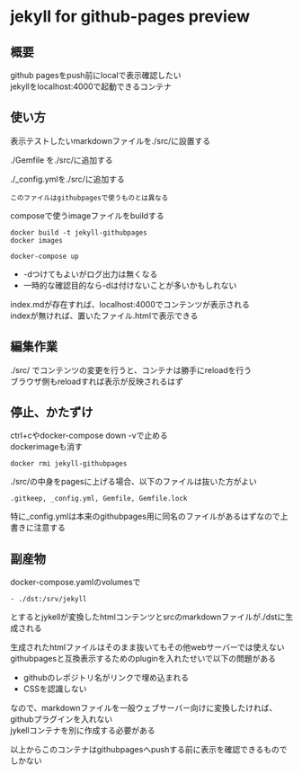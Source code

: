 # jekyll for github-pages preview
  
## 概要
github pagesをpush前にlocalで表示確認したい  
jekyllをlocalhost:4000で起動できるコンテナ  
  
## 使い方
表示テストしたいmarkdownファイルを./src/に設置する  
  
./Gemfile を./src/に追加する  
  
./_config.ymlを./src/に追加する  
```
このファイルはgithubpagesで使うものとは異なる  
```
  
composeで使うimageファイルをbuildする
```
docker build -t jekyll-githubpages 
docker images
```
  
```
docker-compose up 
```
* -dつけてもよいがログ出力は無くなる  
* 一時的な確認目的なら-dは付けないことが多いかもしれない  
  
index.mdが存在すれば、localhost:4000でコンテンツが表示される  
indexが無ければ、置いたファイル.htmlで表示できる  
  
## 編集作業
./src/ でコンテンツの変更を行うと、コンテナは勝手にreloadを行う  
ブラウザ側もreloadすれば表示が反映されるはず  
  
## 停止、かたずけ
ctrl+cやdocker-compose down -vで止める  
dockerimageも消す  
```
docker rmi jekyll-githubpages
```
./src/の中身をpagesに上げる場合、以下のファイルは抜いた方がよい  
```
.gitkeep, _config.yml, Gemfile, Gemfile.lock
```
特に_config.ymlは本来のgithubpages用に同名のファイルがあるはずなので上書きに注意する  
  
## 副産物
docker-compose.yamlのvolumesで
```
- ./dst:/srv/jekyll
```
とするとjykellが変換したhtmlコンテンツとsrcのmarkdownファイルが./dstに生成される  
  
生成されたhtmlファイルはそのまま抜いてもその他webサーバーでは使えない  
githubpagesと互換表示するためのpluginを入れたせいで以下の問題がある  
* githubのレポジトリ名がリンクで埋め込まれる  
* CSSを認識しない  
  
なので、markdownファイルを一般ウェブサーバー向けに変換したければ、githubプラグインを入れない  
jykellコンテナを別に作成する必要がある  
  
以上からこのコンテナはgithubpagesへpushする前に表示を確認できるものでしかない  
  